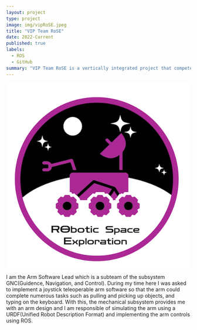 ```yaml
---
layout: project
type: project
image: img/vipRoSE.jpeg
title: "VIP Team RoSE"
date: 2022-Current
published: true
labels:
  - ROS
  - GitHub
summary: "VIP Team RoSE is a vertically integrated project that competes in the URC(University Rover Challenge) where the team is asked to design an Autonomous Rover complete tasks realtive to space exploration."
---
```


<img class="img-fluid" src="../img/vipRoSE.jpeg">

I am the Arm Software Lead which is a subteam of the subsystem GNC(Guidence, Navigation, and Control). During my time here I was asked to implement a joystick teleoperable arm software so that the arm could complete numerous tasks such as pulling and picking up objects, and typing on the keyboard. With this, the mechanical subsystem provides me with an arm design and I am responsible of simulating the arm using a URDF(Unified Robot Description Format) and implementing the arm controls using ROS.
